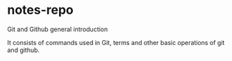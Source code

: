 # notes-repo
Git and Github general introduction

It consists of commands used in Git, terms and other basic operations of git and github.
